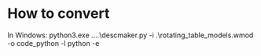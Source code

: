 # How to convert

In Windows: python3.exe ..\..\descmaker.py -i .\rotating_table_models.wmod -o code_python -l python -e
